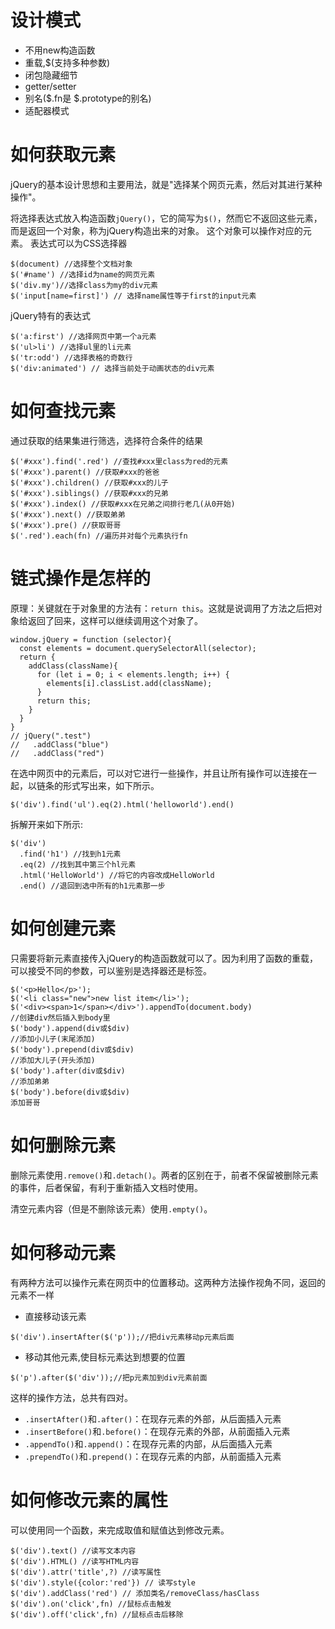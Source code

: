 # 设计模式

* 不用new构造函数
* 重载,$(支持多种参数)
* 闭包隐藏细节
* getter/setter
* 别名($.fn是 $.prototype的别名)
* 适配器模式

# 如何获取元素

jQuery的基本设计思想和主要用法，就是"选择某个网页元素，然后对其进行某种操作"。

将选择表达式放入构造函数`jQuery()`，它的简写为`$()`，然而它不返回这些元素，而是返回一个对象，称为jQuery构造出来的对象。
这个对象可以操作对应的元素。
表达式可以为CSS选择器

```
$(document) //选择整个文档对象
$('#name') //选择id为name的网页元素
$('div.my')//选择class为my的div元素
$('input[name=first]') // 选择name属性等于first的input元素
```

jQuery特有的表达式

```
$('a:first') //选择网页中第一个a元素
$('ul>li') //选择ul里的li元素
$('tr:odd') //选择表格的奇数行
$('div:animated') // 选择当前处于动画状态的div元素
```
# 如何查找元素

通过获取的结果集进行筛选，选择符合条件的结果

```
$('#xxx').find('.red') //查找#xxx里class为red的元素
$('#xxx').parent() //获取#xxx的爸爸
$('#xxx').children() //获取#xxx的儿子
$('#xxx').siblings() //获取#xxx的兄弟
$('#xxx').index() //获取#xxx在兄弟之间排行老几(从0开始)
$('#xxx').next() //获取弟弟
$('#xxx').pre() //获取哥哥
$('.red').each(fn) //遍历并对每个元素执行fn
```
# 链式操作是怎样的

原理：关键就在于对象里的方法有：`return this`。这就是说调用了方法之后把对象给返回了回来，这样可以继续调用这个对象了。

```
window.jQuery = function (selector){
  const elements = document.querySelectorAll(selector);
  return {
    addClass(className){
      for (let i = 0; i < elements.length; i++) {
        elements[i].classList.add(className);
      }
      return this;
    }
  }
}
// jQuery(".test")
//   .addClass("blue")
//   .addClass("red")
```

在选中网页中的元素后，可以对它进行一些操作，并且让所有操作可以连接在一起，以链条的形式写出来，如下所示。

```
$('div').find('ul').eq(2).html('helloworld').end()
```

拆解开来如下所示:

```
$('div')
  .find('h1') //找到h1元素
  .eq(2) //找到其中第三个hl元素
  .html('HelloWorld') //将它的内容改成HelloWorld
  .end() //退回到选中所有的h1元素那一步
```
# 如何创建元素

只需要将新元素直接传入jQuery的构造函数就可以了。因为利用了函数的重载，可以接受不同的参数，可以鉴别是选择器还是标签。

```
$('<p>Hello</p>');
$('<li class="new">new list item</li>');
$('<div><span>1</span></div>').appendTo(document.body)
//创建div然后插入到body里
$('body').append(div或$div)
//添加小儿子(末尾添加)
$('body').prepend(div或$div)
//添加大儿子(开头添加)
$('body').after(div或$div)
//添加弟弟
$('body').before(div或$div)
添加哥哥
```
# 如何删除元素

删除元素使用`.remove()`和`.detach()`。两者的区别在于，前者不保留被删除元素的事件，后者保留，有利于重新插入文档时使用。

清空元素内容（但是不删除该元素）使用`.empty()`。

# 如何移动元素

有两种方法可以操作元素在网页中的位置移动。这两种方法操作视角不同，返回的元素不一样

* 直接移动该元素

```
$('div').insertAfter($('p'));//把div元素移动p元素后面
```

* 移动其他元素,使目标元素达到想要的位置

```
$('p').after($('div'));//把p元素加到div元素前面
```

这样的操作方法，总共有四对。

* `.insertAfter()`和`.after()`：在现存元素的外部，从后面插入元素
* `.insertBefore()`和`.before()`：在现存元素的外部，从前面插入元素
* `.appendTo()`和`.append()`：在现存元素的内部，从后面插入元素
* `.prependTo()`和`.prepend()`：在现存元素的内部，从前面插入元素

# 如何修改元素的属性

可以使用同一个函数，来完成取值和赋值达到修改元素。

```
$('div').text() //读写文本内容
$('div').HTML() //读写HTML内容
$('div').attr('title',?) //读写属性
$('div').style({color:'red'}) // 读写style
$('div').addClass('red') // 添加类名/removeClass/hasClass
$('div').on('click',fn) //鼠标点击触发
$('div').off('click',fn) //鼠标点击后移除
```
